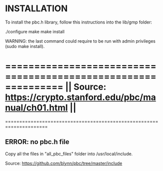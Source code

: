 # INSTALLATION
To install the pbc.h library, follow this instructions into the lib/gmp folder:

./configure
make
make install


WARNING: the last command could require to be run with admin privileges (sudo make install).

==============================================================
|| Source: https://crypto.stanford.edu/pbc/manual/ch01.html ||
==============================================================



=====================================================================

## ERROR: no pbc.h file

Copy all the files in "all_pbc_files" folder into /usr/local/include.

Source: https://github.com/blynn/pbc/tree/master/include
